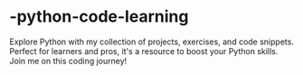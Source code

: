 # -python-code-learning
Explore Python with my collection of projects, exercises, and code snippets. Perfect for learners and pros, it's a resource to boost your Python skills. Join me on this coding journey!
